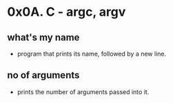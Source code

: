 # 0x0A. C - argc, argv

## what's my name
- program that prints its name, followed by a new line.

## no of arguments
- prints the number of arguments passed into it.
